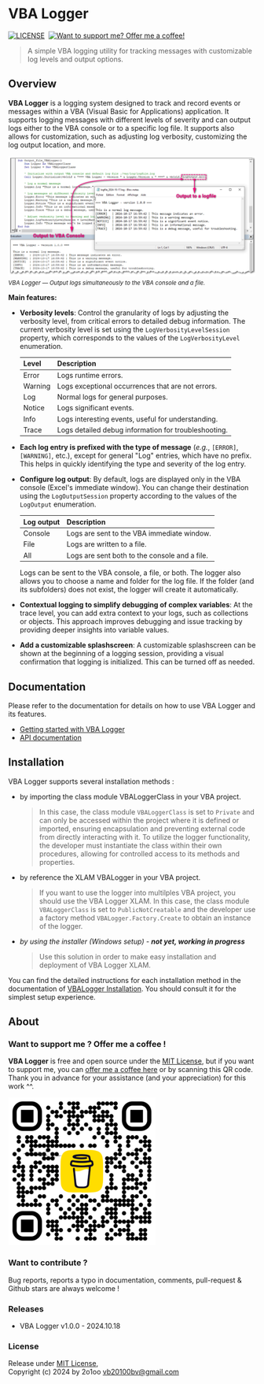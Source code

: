 VBA Logger
==========
[![LICENSE](https://img.shields.io/badge/license-MIT-informational.svg)](https://github.com/v20100v/6i-Jekyll/blob/develop/LICENSE.md)
&nbsp;[![Want to support me? Offer me a coffee!](https://img.shields.io/badge/Want%20to%20support%20me%3F%20Offer%20me%20a%20coffee%21-donate-informational.svg)](https://www.buymeacoffee.com/vincent.blain)

> A simple VBA logging utility for tracking messages with customizable log levels and output options. 


## Overview

**VBA Logger** is a logging system designed to track and record events or messages within a VBA (Visual Basic for Applications) application. It supports logging messages with different levels of severity and can output logs either to the VBA console or to a specific log file. It supports also allows for customization, such as adjusting log verbosity, customizing the log output location, and more.

![VBALogger-output-all.png](./documentation%2Fassets%2FVBALogger-output-all.png)
<small>*VBA Logger &mdash; Output logs simultaneously to the VBA console and a file.*</small>

**Main features:**

- **Verbosity levels**: Control the granularity of logs by adjusting the verbosity level, from critical errors to detailed debug information. The current verbosity level is set using the `LogVerbosityLevelSession` property, which corresponds to the values of the `LogVerbosityLevel` enumeration.

  | **Level** | **Description**                                      |
  |-----------|------------------------------------------------------|
  | Error     | Logs runtime errors.                                 |
  | Warning   | Logs exceptional occurrences that are not errors.    |
  | Log       | Normal logs for general purposes.                    |
  | Notice    | Logs significant events.                             |
  | Info      | Logs interesting events, useful for understanding.   |
  | Trace     | Logs detailed debug information for troubleshooting. |


- **Each log entry is prefixed with the type of message** (*e.g.*, `[ERROR]`, `[WARNING]`, etc.), except for general "Log" entries, which have no prefix. This helps in quickly identifying the type and severity of the log entry.


- **Configure log output**: By default, logs are displayed only in the VBA console (Excel's immediate window). You can change their destination using the `LogOutputSession` property according to the values of the `LogOutput` enumeration. 

  | **Log output** | **Description**                               |
  |----------------|-----------------------------------------------|
  | Console        | Logs are sent to the VBA immediate window.    |
  | File           | Logs are written to a file.                   |
  | All            | Logs are sent both to the console and a file. |  

  Logs can be sent to the VBA console, a file, or both. The logger also allows you to choose a name and folder for the log file. If the folder (and its subfolders) does not exist, the logger will create it automatically.


- **Contextual logging to simplify debugging of complex variables**: At the trace level, you can add extra context to your logs, such as collections or objects. This approach improves debugging and issue tracking by providing deeper insights into variable values.


- **Add a customizable splashscreen**: A customizable splashscreen can be shown at the beginning of a logging session, providing a visual confirmation that logging is initialized. This can be turned off as needed.



## Documentation

Please refer to the documentation for details on how to use VBA Logger and its features.

- [Getting started with VBA Logger](documentation%2F1%20-%20Getting%20started.md)
- [API documentation](documentation%2F2%20-%20API%20documentation.md)



## Installation

VBA Logger supports several installation methods :

- by importing the class module VBALoggerClass in your VBA project. 
    
    > In this case, the class module `VBALoggerClass` is set to `Private` and can only be accessed within the project where it is defined or imported, ensuring encapsulation and preventing external code from directly interacting with it. To utilize the logger functionality, the developer must instantiate the class within their own procedures, allowing for controlled access to its methods and properties.
  

- by reference the XLAM VBALogger in your VBA project.

    > If you want to use the logger into multilples VBA project, you should use the VBA Logger XLAM. In this case, the class module `VBALoggerClass` is set to `PublicNotCreatable` and the developer use a factory method `VBALogger.Factory.Create` to obtain an instance of the logger.


- *by using the installer (Windows setup) - ***not yet, working in progress****

    > Use this solution in order to make easy installation and deployment of VBA Logger XLAM.
  
You can find the detailed instructions for each installation method in the documentation of [VBALogger Installation](documentation%2F1%20-%20Getting%20started.md#installation). You should consult it for the simplest setup experience.



## About

### Want to support me ? Offer me a coffee !

**VBA Logger** is free and open source under the [MIT License](./LICENSE), but if you want to support me, you can [offer me a coffee here](https://www.buymeacoffee.com/vincent.blain) or by scanning this QR code. Thank you in advance for your assistance (and your appreciation) for this work ^^.

<a href="https://www.buymeacoffee.com/vincent.blain"><img alt="Buy me a coffee ?" src="./documentation%2Fassets%2Fv20100v_buy-me-a-coffee_qrcode.png" width="300" height="300" /></a>


### Want to contribute ?

Bug reports, reports a typo in documentation, comments, pull-request & Github stars are always welcome !


### Releases

- VBA Logger v1.0.0 - 2024.10.18


### License

Release under [MIT License](./LICENSE),<br/>
Copyright (c) 2024 by 2o1oo vb20100bv@gmail.com

